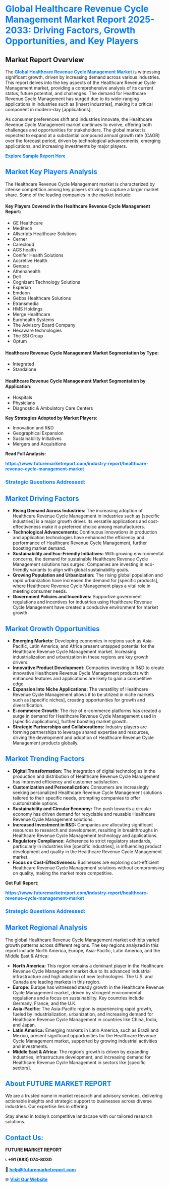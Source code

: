 <h1 style="color: #007BFF;">Global Healthcare Revenue Cycle Management Market Report 2025-2033: Driving Factors, Growth Opportunities, and Key Players</h1>

<section id="overview">
<h2>Market Report Overview</h2>
<p>The <a href="https://www.futuremarketreport.com/industry-report/healthcare-revenue-cycle-management-market" style="color: #007BFF; text-decoration: none;"><strong>Global Healthcare Revenue Cycle Management Market</strong></a> is witnessing significant growth, driven by increasing demand across various industries. This report delves into the key aspects of the Healthcare Revenue Cycle Management market, providing a comprehensive analysis of its current status, future potential, and challenges. The demand for Healthcare Revenue Cycle Management has surged due to its wide-ranging applications in industries such as [insert industries], making it a critical component in modern-day [applications].</p>
<p>As consumer preferences shift and industries innovate, the Healthcare Revenue Cycle Management market continues to evolve, offering both challenges and opportunities for stakeholders. The global market is expected to expand at a substantial compound annual growth rate (CAGR) over the forecast period, driven by technological advancements, emerging applications, and increasing investments by major players.</p>
</section>

<section id="overview">
<p><a href="https://www.futuremarketreport.com/request-sample/reportId=104107" style="color: #007BFF; text-decoration: none;"><strong>Explore Sample Report Here</strong></a></p>
</section>

<section id="key-players">
<h2 style="color: #007BFF;">Market Key Players Analysis</h2>
<p>The Healthcare Revenue Cycle Management market is characterized by intense competition among key players striving to capture a larger market share. Some of the leading companies in the market include:</p>
<h4>Key Players Covered in the Healthcare Revenue Cycle Management Report:</h4>
<ul><li>GE Healthcare</li><li>Meditech</li><li>Allscripts Healthcare Solutions</li><li>Cerner</li><li>Carecloud</li><li>AGS health</li><li>Conifer Health Solutions</li><li>Accretive Health</li><li>Genpac</li><li>Athenahealth</li><li>Dell</li><li>Cognizant Technology Solutions</li><li>Experian</li><li>Emdeon</li><li>Gebbs Healthcare Solutions</li><li>Etransmedia</li><li>HMS Holdings</li><li>Merge Healthcare</li><li>Eurohealth Systems</li><li>The Advisory Board Company</li><li>Hexaware technologies</li><li>The SSI Group</li><li>Optum</li></ul>
<h4>Healthcare Revenue Cycle Management Market Segmentation by Type:</h4>
<ul><li>Integrated</li><li>Standalone</li></ul>

<h4>Healthcare Revenue Cycle Management Market Segmentation by Application:</h4>
<ul><li>Hospitals</li><li>Physicians</li><li>Diagnostic &amp; Ambulatory Care Centers</li></ul>
<p><strong>Key Strategies Adopted by Market Players:</strong></p>
<ul>
<li>Innovation and R&D</li>
<li>Geographical Expansion</li>
<li>Sustainability Initiatives</li>
<li>Mergers and Acquisitions</li>
</ul>
</section>

<section>
<p><strong>Read Full Analysis: </strong></p><a href="https://www.futuremarketreport.com/industry-report/healthcare-revenue-cycle-management-market" style="color: #007BFF; text-decoration: none;"><strong>https://www.futuremarketreport.com/industry-report/healthcare-revenue-cycle-management-market</strong></a>
<h3 style="color: #007BFF;">Strategic Questions Addressed:</h3>
</section>

<section id="driving-factors">
<h2 style="color: #007BFF;">Market Driving Factors</h2>
<ul>
<li><strong>Rising Demand Across Industries:</strong> The increasing adoption of Healthcare Revenue Cycle Management in industries such as [specific industries] is a major growth driver. Its versatile applications and cost-effectiveness make it a preferred choice among manufacturers.</li>
<li><strong>Technological Advancements:</strong> Continuous innovations in production and application technologies have enhanced the efficiency and performance of Healthcare Revenue Cycle Management, further boosting market demand.</li>
<li><strong>Sustainability and Eco-Friendly Initiatives:</strong> With growing environmental concerns, the demand for sustainable Healthcare Revenue Cycle Management solutions has surged. Companies are investing in eco-friendly variants to align with global sustainability goals.</li>
<li><strong>Growing Population and Urbanization:</strong> The rising global population and rapid urbanization have increased the demand for [specific products], where Healthcare Revenue Cycle Management plays a vital role in meeting consumer needs.</li>
<li><strong>Government Policies and Incentives:</strong> Supportive government regulations and incentives for industries using Healthcare Revenue Cycle Management have created a conducive environment for market growth.</li>
</ul>
</section>

<section id="growth-opportunities">
<h2 style="color: #007BFF;">Market Growth Opportunities</h2>
<ul>
<li><strong>Emerging Markets:</strong> Developing economies in regions such as Asia-Pacific, Latin America, and Africa present untapped potential for the Healthcare Revenue Cycle Management market. Increasing industrialization and urbanization in these regions are key growth drivers.</li>
<li><strong>Innovative Product Development:</strong> Companies investing in R&D to create innovative Healthcare Revenue Cycle Management products with enhanced features and applications are likely to gain a competitive edge.</li>
<li><strong>Expansion into Niche Applications:</strong> The versatility of Healthcare Revenue Cycle Management allows it to be utilized in niche markets such as [specific niches], creating opportunities for growth and diversification.</li>
<li><strong>E-commerce Growth:</strong> The rise of e-commerce platforms has created a surge in demand for Healthcare Revenue Cycle Management used in [specific applications], further boosting market growth.</li>
<li><strong>Strategic Partnerships and Collaborations:</strong> Industry players are forming partnerships to leverage shared expertise and resources, driving the development and adoption of Healthcare Revenue Cycle Management products globally.</li>
</ul>
</section>

<section id="trending-factors">
<h2 style="color: #007BFF;">Market Trending Factors</h2>
<ul>
<li><strong>Digital Transformation:</strong> The integration of digital technologies in the production and distribution of Healthcare Revenue Cycle Management has improved efficiency and customer satisfaction.</li>
<li><strong>Customization and Personalization:</strong> Consumers are increasingly seeking personalized Healthcare Revenue Cycle Management solutions tailored to their specific needs, prompting companies to offer customizable options.</li>
<li><strong>Sustainability and Circular Economy:</strong> The push towards a circular economy has driven demand for recyclable and reusable Healthcare Revenue Cycle Management solutions.</li>
<li><strong>Increased Investment in R&D:</strong> Companies are allocating significant resources to research and development, resulting in breakthroughs in Healthcare Revenue Cycle Management technology and applications.</li>
<li><strong>Regulatory Compliance:</strong> Adherence to strict regulatory standards, particularly in industries like [specific industries], is influencing product development and quality in the Healthcare Revenue Cycle Management market.</li>
<li><strong>Focus on Cost-Effectiveness:</strong> Businesses are exploring cost-efficient Healthcare Revenue Cycle Management solutions without compromising on quality, making the market more competitive.</li>
</ul>
</section>

<section>
<p><strong>Get Full Report: </strong></p><a href="https://www.futuremarketreport.com/industry-report/healthcare-revenue-cycle-management-market" style="color: #007BFF; text-decoration: none;"><strong>https://www.futuremarketreport.com/industry-report/healthcare-revenue-cycle-management-market</strong></a>
<h3 style="color: #007BFF;">Strategic Questions Addressed:</h3>
</section>


<section id="regional-analysis">
<h2 style="color: #007BFF;">Market Regional Analysis</h2>
<p>The global Healthcare Revenue Cycle Management market exhibits varied growth patterns across different regions. The key regions analyzed in this report include North America, Europe, Asia-Pacific, Latin America, and the Middle East & Africa:</p>
<ul>
<li><strong>North America:</strong> This region remains a dominant player in the Healthcare Revenue Cycle Management market due to its advanced industrial infrastructure and high adoption of new technologies. The U.S. and Canada are leading markets in this region.</li>
<li><strong>Europe:</strong> Europe has witnessed steady growth in the Healthcare Revenue Cycle Management market, driven by stringent environmental regulations and a focus on sustainability. Key countries include Germany, France, and the U.K.</li>
<li><strong>Asia-Pacific:</strong> The Asia-Pacific region is experiencing rapid growth, fueled by industrialization, urbanization, and increasing demand for Healthcare Revenue Cycle Management in countries like China, India, and Japan.</li>
<li><strong>Latin America:</strong> Emerging markets in Latin America, such as Brazil and Mexico, present significant opportunities for the Healthcare Revenue Cycle Management market, supported by growing industrial activities and investments.</li>
<li><strong>Middle East & Africa:</strong> The region’s growth is driven by expanding industries, infrastructure development, and increasing demand for Healthcare Revenue Cycle Management in sectors like [specific sectors].</li>
</ul>
</section>

<footer>
<h2 style="color: #007BFF;">About FUTURE MARKET REPORT</h2>
<p>We are a trusted name in market research and advisory services, delivering actionable insights and strategic support to businesses across diverse industries. Our expertise lies in offering:</p>

<p>Stay ahead in today’s competitive landscape with our tailored research solutions.</p>

<h2 style="color: #007BFF;">Contact Us:</h2>
<p><strong>FUTURE MARKET REPORT</strong></p>
<p>📞 <strong>+91 (883) 074-8030</strong></p>
<p>📧 <strong><a href="mailto:help@futuremarketreport.com" style="color: #007BFF;">help@futuremarketreport.com</a></strong></p>
<p>🌐 <strong><a href="https://www.futuremarketreport.com/" style="color: #007BFF;">Visit Our Website</a></strong></p>
</footer>